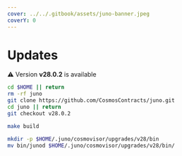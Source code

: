 ```yaml
---
cover: ../../.gitbook/assets/juno-banner.jpeg
coverY: 0
---
```


# Updates

⚠️ Version **v28.0.2** is available

```bash
cd $HOME || return
rm -rf juno
git clone https://github.com/CosmosContracts/juno.git
cd juno || return
git checkout v28.0.2

make build

mkdir -p $HOME/.juno/cosmovisor/upgrades/v28/bin
mv bin/junod $HOME/.juno/cosmovisor/upgrades/v28/bin/
```
